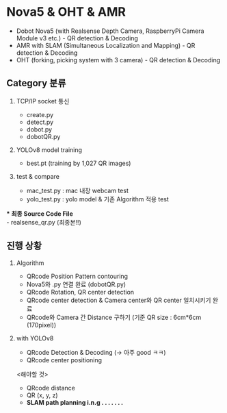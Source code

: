 # Nova5 & OHT & AMR
- Dobot Nova5 (with Realsense Depth Camera, RaspberryPi Camera Module v3 etc.) - QR detection &amp; Decoding
- AMR with SLAM (Simultaneous Localization and Mapping) - QR detection &amp; Decoding
- OHT (forking, picking system with 3 camera) - QR detection &amp; Decoding


## Category 분류
1. TCP/IP socket 통신
    - create.py
    - detect.py
    - dobot.py
    - dobotQR.py

2. YOLOv8 model training
    - best.pt (training by 1,027 QR images)

3. test & compare
    - mac_test.py : mac 내장 webcam test
    - yolo_test.py : yolo model & 기존 Algorithm 적용 test

<b> * 최종 Source Code File </b><br>
    - realsense_qr.py (최종본!!)

## 진행 상황
1. Algorithm
    - QRcode Position Pattern contouring
    - Nova5와 .py 연결 완료 (dobotQR.py)
    - QRcode Rotation, QR center detection
    - QRcode center detection & Camera center와 QR center 일치시키기 완료
    - QRcode와 Camera 간 Distance 구하기 (기준 QR size : 6cm*6cm (170pixel))

2. with YOLOv8
    - QRcode Detection & Decoding (-> 아주 good ㅋㅋ)
    - QRcode center positioning

    <해야할 것>
    - QRcode distance
    - QR (x, y, z)
    - <b> SLAM path planning i.n.g . . . . . . .</b>